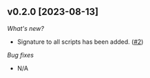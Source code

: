 ## v0.2.0 [2023-08-13]

_What's new?_
* Signature to all scripts has been added. ([#2](https://github.com/securehats/AzWorkspaceManager/issues/2))

_Bug fixes_
* N/A
